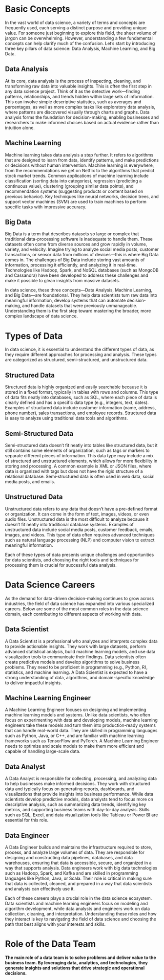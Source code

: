 # Basic Concepts

In the vast world of data science, a variety of terms and concepts are frequently used, each serving a distinct purpose and providing unique value. For someone just beginning to explore this field, the sheer volume of jargon can be overwhelming. However, understanding a few fundamental concepts can help clarify much of the confusion. Let’s start by introducing three key pillars of data science: Data Analysis, Machine Learning, and Big Data.

## Data Analysis
At its core, data analysis is the process of inspecting, cleaning, and transforming raw data into valuable insights. This is often the first step in any data science project. Think of it as the detective work—finding patterns, relationships, and trends hidden within large sets of information. This can involve simple descriptive statistics, such as averages and percentages, as well as more complex tasks like exploratory data analysis, where patterns are discovered visually through charts and graphs. Data analysis forms the foundation for decision-making, enabling businesses and researchers to make informed choices based on actual evidence rather than intuition alone.

## Machine Learning
Machine learning takes data analysis a step further. It refers to algorithms that are designed to learn from data, identify patterns, and make predictions or decisions without human intervention. Machine learning is everywhere, from the recommendations we get on Netflix to the algorithms that predict stock market trends. Common applications of machine learning include classification (sorting data into categories), regression (predicting a continuous value), clustering (grouping similar data points), and recommendation systems (suggesting products or content based on previous behavior). Key techniques like neural networks, decision trees, and support vector machines (SVM) are used to train machines to perform specific tasks with impressive accuracy.

## Big Data
Big Data is a term that describes datasets so large or complex that traditional data-processing software is inadequate to handle them. These datasets often come from diverse sources and grow rapidly in volume, variety, and velocity. Imagine trying to analyze social media posts, customer transactions, or sensor data from millions of devices—this is where Big Data comes in. The challenges of Big Data include storing vast amounts of information, processing it efficiently, and analyzing it in real-time. Technologies like Hadoop, Spark, and NoSQL databases (such as MongoDB and Cassandra) have been developed to address these challenges and make it possible to glean insights from massive datasets.

In data science, these three concepts—Data Analysis, Machine Learning, and Big Data—are foundational. They help data scientists turn raw data into meaningful information, develop systems that can automate decision-making, and handle datasets that were previously unmanageable. Understanding them is the first step toward mastering the broader, more complex landscape of data science.

# Types of Data
In data science, it is essential to understand the different types of data, as they require different approaches for processing and analysis. These types are categorized as structured, semi-structured, and unstructured data.

## Structured Data
Structured data is highly organized and easily searchable because it is stored in a fixed format, typically in tables with rows and columns. This type of data fits neatly into databases, such as SQL, where each piece of data is clearly defined and has a specific data type (e.g., integers, text, dates). Examples of structured data include customer information (name, address, phone number), sales transactions, and employee records. Structured data is easy to analyze using traditional data tools and algorithms.

## Semi-Structured Data
Semi-structured data doesn’t fit neatly into tables like structured data, but it still contains some elements of organization, such as tags or markers to separate different pieces of information. This data type may include a mix of structured and unstructured elements, which allows for more flexibility in storing and processing. A common example is XML or JSON files, where data is organized with tags but does not have the rigid structure of a relational database. Semi-structured data is often used in web data, social media posts, and emails.

## Unstructured Data
Unstructured data refers to any data that doesn’t have a pre-defined format or organization. It can come in the form of text, images, videos, or even audio files. Unstructured data is the most difficult to analyze because it doesn’t fit neatly into traditional database systems. Examples of unstructured data include social media posts, customer feedback, emails, images, and videos. This type of data often requires advanced techniques such as natural language processing (NLP) and computer vision to extract meaningful information.

Each of these types of data presents unique challenges and opportunities for data scientists, and choosing the right tools and techniques for processing them is crucial for successful data analysis.

# Data Science Careers
As the demand for data-driven decision-making continues to grow across industries, the field of data science has expanded into various specialized careers. Below are some of the most common roles in the data science domain, each contributing to different aspects of working with data.

## Data Scientist
A Data Scientist is a professional who analyzes and interprets complex data to provide actionable insights. They work with large datasets, perform advanced statistical analysis, build machine learning models, and use data visualization tools to communicate their findings. Data scientists often create predictive models and develop algorithms to solve business problems. They need to be proficient in programming (e.g., Python, R), statistics, and machine learning. A Data Scientist is expected to have a strong understanding of data, algorithms, and domain-specific knowledge to deliver impactful insights.

## Machine Learning Engineer
A Machine Learning Engineer focuses on designing and implementing machine learning models and systems. Unlike data scientists, who often focus on experimenting with data and developing models, machine learning engineers take these models and turn them into production-ready systems that can handle real-world data. They are skilled in programming languages such as Python, Java, or C++, and are familiar with machine learning frameworks such as TensorFlow and PyTorch. A Machine Learning Engineer needs to optimize and scale models to make them more efficient and capable of handling large-scale data.

## Data Analyst
A Data Analyst is responsible for collecting, processing, and analyzing data to help businesses make informed decisions. They work with structured data and typically focus on generating reports, dashboards, and visualizations that provide insights into business performance. While data scientists develop predictive models, data analysts tend to focus more on descriptive analysis, such as summarizing data trends, identifying key metrics, and supporting business teams with day-to-day analysis. Skills such as SQL, Excel, and data visualization tools like Tableau or Power BI are essential for this role.

## Data Engineer
A Data Engineer builds and maintains the infrastructure required to store, process, and analyze large volumes of data. They are responsible for designing and constructing data pipelines, databases, and data warehouses, ensuring that data is accessible, secure, and organized in a way that supports analysis. Data engineers work with big data technologies such as Hadoop, Spark, and Kafka and are skilled in programming languages like Python, Java, or Scala. Their role is critical in making sure that data is collected, cleaned, and prepared in a way that data scientists and analysts can effectively use it.

Each of these careers plays a crucial role in the data science ecosystem. Data scientists and machine learning engineers focus on modeling and algorithm development, while data analysts and engineers work on data collection, cleaning, and interpretation. Understanding these roles and how they interact is key to navigating the field of data science and choosing the path that best aligns with your interests and skills.

# Role of the Data Team
**The main role of a data team is to solve problems and deliver value to the business team. By leveraging data, analytics, and technologies, they generate insights and solutions that drive strategic and operational decisions.**

